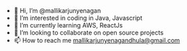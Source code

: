 - 👋 Hi, I’m @mallikarjunyenagan
- 👀 I’m interested in coding in Java, Javascript
- 🌱 I’m currently learning AWS, ReactJs
- 💞️ I’m looking to collaborate on open source projects
- 📫 How to reach me mallikarjunyenagandhula@gmail.com

<!---
mallikarjunyenagan/mallikarjunyenagan is a ✨ special ✨ repository because its `README.md` (this file) appears on your GitHub profile.
You can click the Preview link to take a look at your changes.
--->
